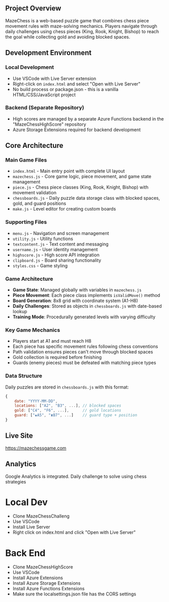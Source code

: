 ## Project Overview

MazeChess is a web-based puzzle game that combines chess piece movement rules with maze-solving mechanics. Players navigate through daily challenges using chess pieces (King, Rook, Knight, Bishop) to reach the goal while collecting gold and avoiding blocked spaces.

## Development Environment

### Local Development
- Use VSCode with Live Server extension
- Right-click on `index.html` and select "Open with Live Server"
- No build process or package.json - this is a vanilla HTML/CSS/JavaScript project

### Backend (Separate Repository)
- High scores are managed by a separate Azure Functions backend in the "MazeChessHighScore" repository
- Azure Storage Extensions required for backend development

## Core Architecture

### Main Game Files
- `index.html` - Main entry point with complete UI layout
- `mazechess.js` - Core game logic, piece movement, and game state management
- `piece.js` - Chess piece classes (King, Rook, Knight, Bishop) with movement validation
- `chessboards.js` - Daily puzzle data storage class with blocked spaces, gold, and guard positions
- `make.js` - Level editor for creating custom boards

### Supporting Files
- `menu.js` - Navigation and screen management
- `utility.js` - Utility functions
- `textcontent.js` - Text content and messaging
- `username.js` - User identity management
- `highscore.js` - High score API integration
- `clipboard.js` - Board sharing functionality
- `styles.css` - Game styling

### Game Architecture
- **Game State**: Managed globally with variables in `mazechess.js`
- **Piece Movement**: Each piece class implements `isValidMove()` method
- **Board Generation**: 8x8 grid with coordinate system (A1-H8)
- **Daily Challenges**: Stored as objects in `chessboards.js` with date-based lookup
- **Training Mode**: Procedurally generated levels with varying difficulty

### Key Game Mechanics
- Players start at A1 and must reach H8
- Each piece has specific movement rules following chess conventions
- Path validation ensures pieces can't move through blocked spaces
- Gold collection is required before finishing
- Guards (enemy pieces) must be defeated with matching piece types

### Data Structure
Daily puzzles are stored in `chessboards.js` with this format:
```javascript
{
    date: "YYYY-MM-DD",
    locations: ["A2", "B3", ...], // blocked spaces
    gold: ["C4", "F6", ...],      // gold locations
    guard: ["♚A5", "♜B7", ...]    // guard type + position
}
```

## Live Site
https://mazechessgame.com

## Analytics
Google Analytics is integrated.
Daily challenge to solve using chess strategies

# Local Dev
- Clone MazeChessChalleng
- Use VSCode 
- Install Live Server
- Right click on index.html and click "Open with Live Server"

# Back End
- Clone MazeChessHighScore
- Use VSCode
- Install Azure Extensions
- Install Azure Storage Extensions
- Install Azure Functions Extensions
- Make sure the localsettings.json file has the CORS settings 



